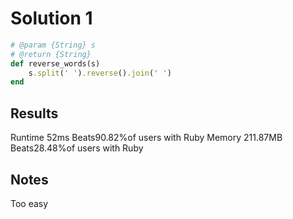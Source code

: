 # Solution 1  
```ruby
# @param {String} s
# @return {String}
def reverse_words(s)
    s.split(' ').reverse().join(' ')
end
```
## Results 
Runtime 52ms Beats90.82%of users with Ruby
Memory 211.87MB Beats28.48%of users with Ruby
## Notes 
Too easy